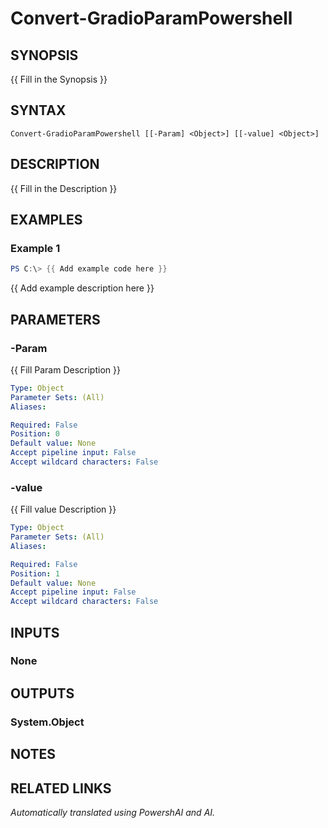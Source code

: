 ﻿---
external help file: powershai-help.xml
Module Name: powershai
online version:
schema: 2.0.0
---

# Convert-GradioParamPowershell

## SYNOPSIS
{{ Fill in the Synopsis }}

## SYNTAX

```
Convert-GradioParamPowershell [[-Param] <Object>] [[-value] <Object>]
```

## DESCRIPTION
{{ Fill in the Description }}

## EXAMPLES

### Example 1
```powershell
PS C:\> {{ Add example code here }}
```

{{ Add example description here }}

## PARAMETERS

### -Param
{{ Fill Param Description }}

```yaml
Type: Object
Parameter Sets: (All)
Aliases:

Required: False
Position: 0
Default value: None
Accept pipeline input: False
Accept wildcard characters: False
```

### -value
{{ Fill value Description }}

```yaml
Type: Object
Parameter Sets: (All)
Aliases:

Required: False
Position: 1
Default value: None
Accept pipeline input: False
Accept wildcard characters: False
```

## INPUTS

### None

## OUTPUTS

### System.Object
## NOTES

## RELATED LINKS



_Automatically translated using PowershAI and AI._
